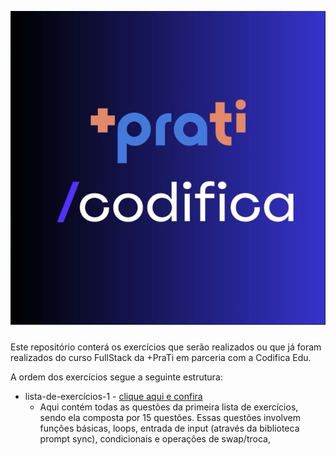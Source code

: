 <img src="./assets/logo+prati.png"
     alt="MaisPraTi/Codifica Logo"
     style="margin-bottom: 10px;" />

Este repositório conterá os exercícios que serão realizados ou que já foram realizados do curso FullStack da +PraTi em parceria com a Codifica Edu.

A ordem dos exercícios segue a seguinte estrutura:

- lista-de-exercícios-1 - [clique aqui e confira](https://github.com/leofrs/maisPraTi/tree/main/lista-de-exerc%C3%ADcios-1)
  - Aqui contém todas as questões da primeira lista de exercícios, sendo ela composta por 15 questões. Essas questões involvem funções básicas, loops, entrada de input (através da biblioteca prompt sync), condicionais e operações de swap/troca,
